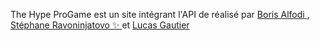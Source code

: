 The Hype ProGame est un site intégrant l'API de réalisé par <a href="https://github.com/balfoldi"> Boris Alfodi </a>, <a href="https://github.com/hsravo"> Stéphane Ravoninjatovo ✨ </a> et <a href="https://github.com/RigateStudio"> Lucas Gautier </a>